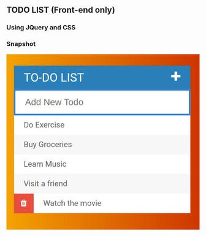 ## TODO LIST (Front-end only)

### Using JQuery and CSS

### Snapshot

![App Snapshot](./assets/snapshots/todo.jpeg?raw=true "App Snapshot Image")